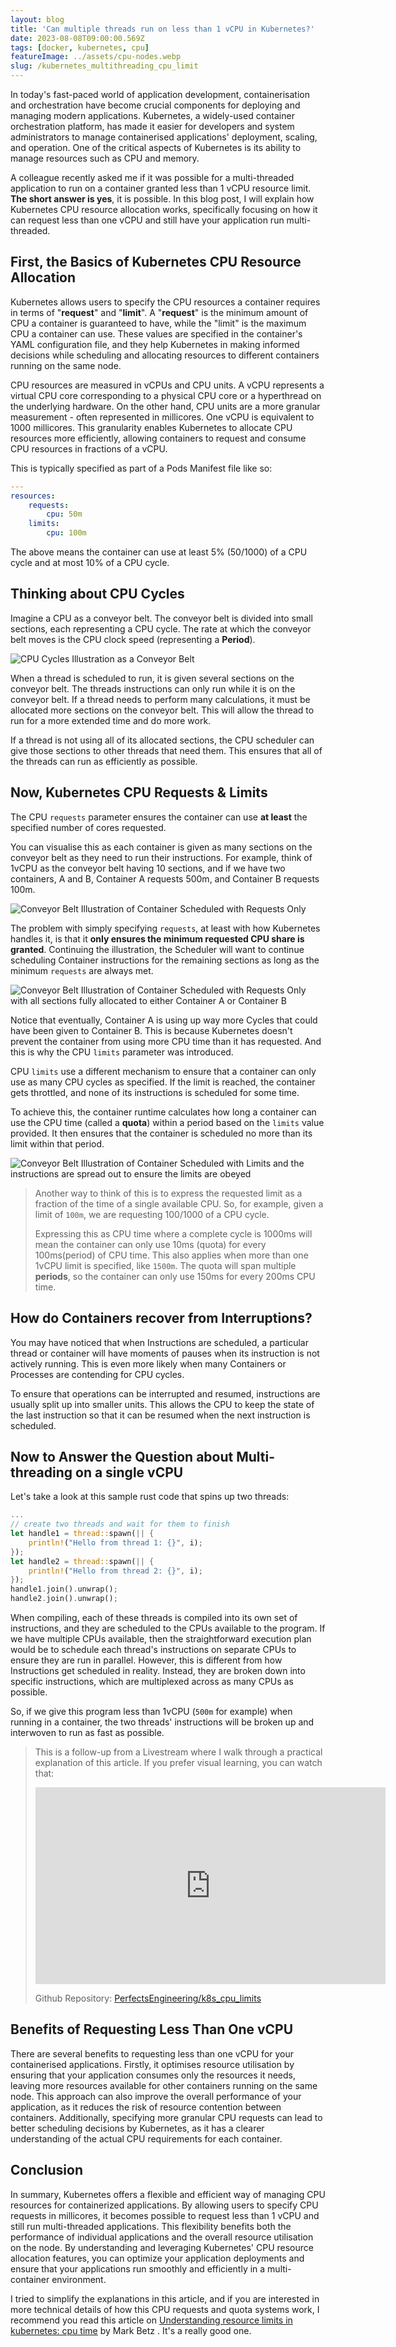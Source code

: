 ```yaml
---
layout: blog
title: 'Can multiple threads run on less than 1 vCPU in Kubernetes?'
date: 2023-08-08T09:00:00.569Z
tags: [docker, kubernetes, cpu]
featureImage: ../assets/cpu-nodes.webp
slug: /kubernetes_multithreading_cpu_limit
---
```


In today's fast-paced world of application development, containerisation and orchestration have become crucial components for deploying and managing modern applications. Kubernetes, a widely-used container orchestration platform, has made it easier for developers and system administrators to manage containerised applications' deployment, scaling, and operation. One of the critical aspects of Kubernetes is its ability to manage resources such as CPU and memory.

A colleague recently asked me if it was possible for a multi-threaded application to run on a container granted less than 1 vCPU resource limit. **The short answer is yes**, it is possible. In this blog post, I will explain how Kubernetes CPU resource allocation works, specifically focusing on how it can request less than one vCPU and still have your application run multi-threaded.

## First, the Basics of Kubernetes CPU Resource Allocation

Kubernetes allows users to specify the CPU resources a container requires in terms of "**request**" and "**limit**". A "**request**" is the minimum amount of CPU a container is guaranteed to have, while the "limit" is the maximum CPU a container can use. These values are specified in the container's YAML configuration file, and they help Kubernetes in making informed decisions while scheduling and allocating resources to different containers running on the same node.

CPU resources are measured in vCPUs and CPU units. A vCPU represents a virtual CPU core corresponding to a physical CPU core or a hyperthread on the underlying hardware. On the other hand, CPU units are a more granular measurement - often represented in millicores. One vCPU is equivalent to 1000 millicores. This granularity enables Kubernetes to allocate CPU resources more efficiently, allowing containers to request and consume CPU resources in fractions of a vCPU.

This is typically specified as part of a Pods Manifest file like so:

```yaml
---
resources:
    requests:
        cpu: 50m
    limits:
        cpu: 100m
```

The above means the container can use at least 5% (50/1000) of a CPU cycle and at most 10% of a CPU cycle.

## Thinking about CPU Cycles
Imagine a CPU as a conveyor belt. The conveyor belt is divided into small sections, each representing a CPU cycle. The rate at which the conveyor belt moves is the CPU clock speed (representing a **Period**).

![CPU Cycles Illustration as a Conveyor Belt](../assets/2023_08_08/cpu_cycles_illustration.png)


When a thread is scheduled to run, it is given several sections on the conveyor belt. The threads instructions can only run while it is on the conveyor belt. If a thread needs to perform many calculations, it must be allocated more sections on the conveyor belt. This will allow the thread to run for a more extended time and do more work.

If a thread is not using all of its allocated sections, the CPU scheduler can give those sections to other threads that need them. This ensures that all of the threads can run as efficiently as possible.

## Now, Kubernetes CPU Requests & Limits

The CPU `requests` parameter ensures the container can use **at least** the specified number of cores requested. 

You can visualise this as each container is given as many sections on the conveyor belt as they need to run their instructions. For example, think of 1vCPU as the conveyor belt having 10 sections, and if we have two containers, A and B, Container A requests 500m, and Container B requests 100m.

![Conveyor Belt Illustration of Container Scheduled with Requests Only](../assets/2023_08_08/cpu_cylcles_container_requests_1.png)

The problem with simply specifying `requests`, at least with how Kubernetes handles it, is that it **only ensures the minimum requested CPU share is granted**. Continuing the illustration, the Scheduler will want to continue scheduling Container instructions for the remaining sections as long as the minimum `requests` are always met.

![Conveyor Belt Illustration of Container Scheduled with Requests Only with all sections fully allocated to either Container A or Container B](../assets/2023_08_08/cpu_cylcles_container_requests_2.png)


Notice that eventually, Container A is using up way more Cycles that could have been given to Container B. This is because Kubernetes doesn't prevent the container from using more CPU time than it has requested. And this is why the CPU `limits` parameter was introduced. 

CPU `limits` use a different mechanism to ensure that a container can only use as many CPU cycles as specified. If the limit is reached, the container gets throttled, and none of its instructions is scheduled for some time. 

To achieve this, the container runtime calculates how long a container can use the CPU time (called a **quota**) within a period based on the `limits` value provided. It then ensures that the container is scheduled no more than its limit within that period.

![Conveyor Belt Illustration of Container Scheduled with Limits and the instructions are spread out to ensure the limits are obeyed](../assets/2023_08_08/cpu_cylcles_container_limits_1.png)

> Another way to think of this is to express the requested limit as a fraction of the time of a single available CPU. So, for example, given a limit of `100m`, we are requesting 100/1000 of a CPU cycle.
> 
> Expressing this as CPU time where a complete cycle is 1000ms will mean the container can only use 10ms (quota) for every 100ms(period) of CPU time. This also applies when more than one 1vCPU limit is specified, like `1500m`. The quota will span multiple **periods**, so the container can only use 150ms for every 200ms CPU time.

## How do Containers recover from Interruptions?
You may have noticed that when Instructions are scheduled, a particular thread or container will have moments of pauses when its instruction is not actively running. This is even more likely when many Containers or Processes are contending for CPU cycles. 

To ensure that operations can be interrupted and resumed, instructions are usually split up into smaller units. This allows the CPU to keep the state of the last instruction so that it can be resumed when the next instruction is scheduled.

## Now to Answer the Question about Multi-threading on a single vCPU

Let's take a look at this sample rust code that spins up two threads:
```rust
...
// create two threads and wait for them to finish
let handle1 = thread::spawn(|| {
	println!("Hello from thread 1: {}", i);
});
let handle2 = thread::spawn(|| {
	println!("Hello from thread 2: {}", i);
});
handle1.join().unwrap();
handle2.join().unwrap();
```

When compiling, each of these threads is compiled into its own set of instructions, and they are scheduled to the CPUs available to the program. If we have multiple CPUs available, then the straightforward execution plan would be to schedule each thread's instructions on separate CPUs to ensure they are run in parallel. However, this is different from how Instructions get scheduled in reality. Instead, they are broken down into specific instructions, which are multiplexed across as many CPUs as possible.

So, if we give this program less than 1vCPU (`500m` for example) when running in a container, the two threads' instructions will be broken up and interwoven to run as fast as possible.

> This is a follow-up from a Livestream where I walk through a practical explanation of this article. If you prefer visual learning, you can watch that: 
>
> <iframe width="560" height="315" src="https://www.youtube.com/embed/NZiFTUt_AsQ" title="YouTube video player" frameborder="0" allow="accelerometer; autoplay; clipboard-write; encrypted-media; gyroscope; picture-in-picture; web-share" allowfullscreen></iframe>
>
> Github Repository: [PerfectsEngineering/k8s_cpu_limits ](https://github.com/PerfectsEngineering/k8s_cpu_limits/blob/master/src/README.md)


## Benefits of Requesting Less Than One vCPU

There are several benefits to requesting less than one vCPU for your containerised applications. Firstly, it optimises resource utilisation by ensuring that your application consumes only the resources it needs, leaving more resources available for other containers running on the same node. This approach can also improve the overall performance of your application, as it reduces the risk of resource contention between containers. Additionally, specifying more granular CPU requests can lead to better scheduling decisions by Kubernetes, as it has a clearer understanding of the actual CPU requirements for each container.

## Conclusion

In summary, Kubernetes offers a flexible and efficient way of managing CPU resources for containerized applications. By allowing users to specify CPU requests in millicores, it becomes possible to request less than 1 vCPU and still run multi-threaded applications. This flexibility benefits both the performance of individual applications and the overall resource utilisation on the node. By understanding and leveraging Kubernetes' CPU resource allocation features, you can optimize your application deployments and ensure that your applications run smoothly and efficiently in a multi-container environment.

I tried to simplify the explanations in this article, and if you are interested in more technical details of how this CPU requests and quota systems work, I recommend you read this article on [Understanding resource limits in kubernetes: cpu time](https://medium.com/@betz.mark/understanding-resource-limits-in-kubernetes-cpu-time-9eff74d3161b) by Mark Betz . It's a really good one.